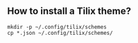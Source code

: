 ## How to install a Tilix theme?

```
mkdir -p ~/.config/tilix/schemes
cp *.json ~/.config/tilix/schemes/
```

